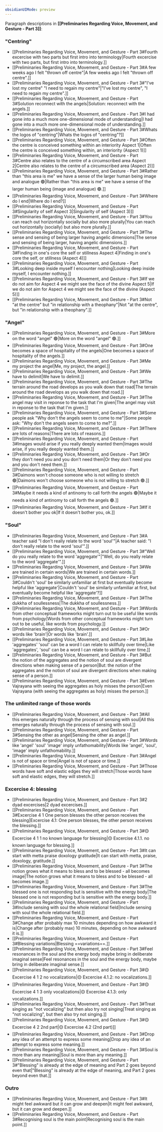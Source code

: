 ```yaml
---
obsidianUIMode: preview
---
```

Paragraph descriptions in **[[Preliminaries Regarding Voice, Movement, and Gesture - Part 3]]**:
### "Centring"
- [[Preliminaries Regarding Voice, Movement, and Gesture - Part 3#Fourth excercise with two parts but first intro into terminology|Fourth excercise with two parts, but first intro into terminology.]]
- [[Preliminaries Regarding Voice, Movement, and Gesture - Part 3#A few weeks ago I felt "thrown off centre"|A few weeks ago I felt "thrown off centre".]]
- [[Preliminaries Regarding Voice, Movement, and Gesture - Part 3#"I've lost my centre" "I need to regain my centre"|"I've lost my centre", "I need to regain my centre".]]
- [[Preliminaries Regarding Voice, Movement, and Gesture - Part 3#Solution reconnect with the angels|Solution: reconnect with the angels.]]
- [[Preliminaries Regarding Voice, Movement, and Gesture - Part 3#I had gone into a much more one-dimensional mode of understanding|I had gone into a much more one-dimensional mode of understanding.]]
- [[Preliminaries Regarding Voice, Movement, and Gesture - Part 3#Whats the logos of "centring"|Whats the logos of "centring"?]]
- [[Preliminaries Regarding Voice, Movement, and Gesture - Part 3#Often the centre is conceived something within an interiority Aspect 1|Often the centre is conceived something within, an interiority (Aspect 1)]]
- [[Preliminaries Regarding Voice, Movement, and Gesture - Part 3#Centre also relates to the centre of a circumscribed area Aspect 2|Centre also relates to the centre of a circumscribed area (Aspect 2)]]
- [[Preliminaries Regarding Voice, Movement, and Gesture - Part 3#Rather than "this area is me" we have a sense of the larger human being image and analogue 🟢|Rather than "this area is me" we have a sense of the larger human being (image and analogue) 🟢.]]
- [[Preliminaries Regarding Voice, Movement, and Gesture - Part 3#Where do I end|Where do I end?]]
- [[Preliminaries Regarding Voice, Movement, and Gesture - Part 3#Singularity of self Aspect 3|Singularity of self (Aspect 3)]]
- [[Preliminaries Regarding Voice, Movement, and Gesture - Part 3#You can reach out horizontally socially but also more plurally|You can reach out horizontally (socially) but also more plurally.]]
- [[Preliminaries Regarding Voice, Movement, and Gesture - Part 3#The sense and sensing of being larger having angelic dimensions|The sense and sensing of being larger, having angelic dimensions.]]
- [[Preliminaries Regarding Voice, Movement, and Gesture - Part 3#Finding in one's core the self or stillness Aspect 4|Finding in one's core the self, or stillness (Aspect 4)]]
- [[Preliminaries Regarding Voice, Movement, and Gesture - Part 3#Looking deep inside myself I encounter nothing|Looking deep inside myself, I encounter nothing.]]
- [[Preliminaries Regarding Voice, Movement, and Gesture - Part 3#If we do not aim for Aspect 4 we might see the face of the divine Aspect 5|If we do not aim for Aspect 4 we might see the face of the divine (Aspect 5)]]
- [[Preliminaries Regarding Voice, Movement, and Gesture - Part 3#Not "at the centre" but "in relationship with a theophany"|Not "at the centre", but "in relationship with a theophany".]]
### "Angel"
- [[Preliminaries Regarding Voice, Movement, and Gesture - Part 3#More on the word "angel" 🟢|More on the word "angel" 🟢.]]
- [[Preliminaries Regarding Voice, Movement, and Gesture - Part 3#One becomes a space of hospitality of the angels|One becomes a space of hospitality of the angels.]]
- [[Preliminaries Regarding Voice, Movement, and Gesture - Part 3#Me my project the angel|Me, my project, the angel.]]
- [[Preliminaries Regarding Voice, Movement, and Gesture - Part 3#We have to delimit|We have to delimit.]]
- [[Preliminaries Regarding Voice, Movement, and Gesture - Part 3#The terrain around the road develops as you walk down that road|The terrain around the road develops as you walk down that road.]]
- [[Preliminaries Regarding Voice, Movement, and Gesture - Part 3#The angel may visit in reponse to the task that I'm given|The angel may visit in reponse to the task that I'm given.]]
- [[Preliminaries Regarding Voice, Movement, and Gesture - Part 3#Some people ask "Why don't the angels seem to come to me"|Some people ask: "Why don't the angels seem to come to me?".]]
- [[Preliminaries Regarding Voice, Movement, and Gesture - Part 3#There are lots of reasons|There are lots of reasons.]]
- [[Preliminaries Regarding Voice, Movement, and Gesture - Part 3#Images would arise if you really deeply wanted them|Images would arise, if you really deeply wanted them.]]
- [[Preliminaries Regarding Voice, Movement, and Gesture - Part 3#Or they don't need you and you don't need them|Or they don't need you and you don't need them.]]
- [[Preliminaries Regarding Voice, Movement, and Gesture - Part 3#Daimons won't choose someone who is not willing to stretch 🟢|Daimons won't choose someone who is not willing to stretch 🟢.]]
- [[Preliminaries Regarding Voice, Movement, and Gesture - Part 3#Maybe it needs a kind of antinomy to call forth the angels 🟢|Maybe it needs a kind of antinomy to call forth the angels 🟢.]]
- [[Preliminaries Regarding Voice, Movement, and Gesture - Part 3#If it doesn't bother you ok|If it doesn't bother you, ok.]]
### "Soul"
- [[Preliminaries Regarding Voice, Movement, and Gesture - Part 3#A teacher said "I don't really relate to the word 'soul'"|A teacher said: "I don't really relate to the word 'soul'".]]
- [[Preliminaries Regarding Voice, Movement, and Gesture - Part 3#"Well do you really relate to the word 'aggregate'"|"Well, do you really relate to the word 'aggregate'".]]
- [[Preliminaries Regarding Voice, Movement, and Gesture - Part 3#We are trained in certain words|We are trained in certain words.]]
- [[Preliminaries Regarding Voice, Movement, and Gesture - Part 3#Couldn't 'soul' be similarly unfamiliar at first but eventually become helpful like 'aggregate'|Couldn't 'soul' be similarly unfamiliar at first, but eventually become helpful like 'aggregate'?]]
- [[Preliminaries Regarding Voice, Movement, and Gesture - Part 3#The dukkha of soullessness|The dukkha of soullessness.]]
- [[Preliminaries Regarding Voice, Movement, and Gesture - Part 3#Words from other conceptual frameworks might turn out to be useful like words from psychology|Words from other conceptual frameworks might turn out to be useful, like words from psychology.]]
- [[Preliminaries Regarding Voice, Movement, and Gesture - Part 3#Or words like 'brain'|Or words like 'brain'.]]
- [[Preliminaries Regarding Voice, Movement, and Gesture - Part 3#Like 'aggregates' 'soul' can be a word I can relate to skillfully over time|Like 'aggregates', 'soul' can be a word I can relate to skillfully over time.]]
- [[Preliminaries Regarding Voice, Movement, and Gesture - Part 3#But the notion of the aggregates and the notion of soul are divergent directions when making sense of a person|But: the notion of the aggregates and the notion of soul are divergent directions when making sense of a person.]]
- [[Preliminaries Regarding Voice, Movement, and Gesture - Part 3#Even Vajrayana with seeing the aggregates as holy misses the person|Even Vajrayana (with seeing the aggregates as holy) misses the person.]]
### The unlimited range of those words
- [[Preliminaries Regarding Voice, Movement, and Gesture - Part 3#All this emerges naturally through the process of sensing with soul|All this emerges naturally through the process of sensing with soul.]]
- [[Preliminaries Regarding Voice, Movement, and Gesture - Part 3#Sensing the other as angel|Sensing the other as angel.]]
- [[Preliminaries Regarding Voice, Movement, and Gesture - Part 3#Words like 'angel' 'soul' 'image' imply unfathomability|Words like 'angel', 'soul', 'image' imply unfathomability.]]
- [[Preliminaries Regarding Voice, Movement, and Gesture - Part 3#Angel is not of space or time|Angel is not of space or time.]]
- [[Preliminaries Regarding Voice, Movement, and Gesture - Part 3#Those words have soft and elastic edges they will stretch|Those words have soft and elastic edges, they will stretch.]]
### Excercise 4: blessing
- [[Preliminaries Regarding Voice, Movement, and Gesture - Part 3#2 dyad excercises|2 dyad excercises.]]
- [[Preliminaries Regarding Voice, Movement, and Gesture - Part 3#Excercise 4 1 One person blesses the other person receives the blessing|Excercise 4.1: One person blesses, the other person receives the blessing.]]
- [[Preliminaries Regarding Voice, Movement, and Gesture - Part 3#🟡 Excercise 4 1 1 no known language for blessing|🟡 Excercise 4.1.1. no known language for blessing.]]
- [[Preliminaries Regarding Voice, Movement, and Gesture - Part 3#It can start with metta praise doxology gratitude|It can start with metta, praise, doxology, gratitude.]]
- [[Preliminaries Regarding Voice, Movement, and Gesture - Part 3#The notion grows what it means to bless and to be blessed - all becomes image|The notion grows what it means to bless and to be blessed - all becomes image.]]
- [[Preliminaries Regarding Voice, Movement, and Gesture - Part 3#The blessed one is not responding but is sensitive with the energy body|The blessed one is not responding but is sensitive with the energy body.]]
- [[Preliminaries Regarding Voice, Movement, and Gesture - Part 3#Include sensing with soul the whole relational field|Include sensing with soul the whole relational field.]]
- [[Preliminaries Regarding Voice, Movement, and Gesture - Part 3#Change after probably max 10 minutes depending on how awkward it is|Change after (probably max) 10 minutes, depending on how awkward it is.]]
- [[Preliminaries Regarding Voice, Movement, and Gesture - Part 3#Blessing variations|Blessing ==variations==.]]
- [[Preliminaries Regarding Voice, Movement, and Gesture - Part 3#Feel resonances in the soul and the energy body maybe bring in deliberate imaginal sense|Feel resonances in the soul and the energy body, maybe bring in deliberate imaginal sense.]]
- [[Preliminaries Regarding Voice, Movement, and Gesture - Part 3#🟡 Excercise 4 1 2 no vocalizations|🟡 Excercise 4.1.2: no vocalizations.]]
- [[Preliminaries Regarding Voice, Movement, and Gesture - Part 3#🟡 Excercise 4 1 3 only vocalizations|🟡 Excercise 4.1.3: only vocalizations.]]
- [[Preliminaries Regarding Voice, Movement, and Gesture - Part 3#Treat singing as "not vocalizing" but then also try not singing|Treat singing as "not vocalizing", but then also try not singing.]]
- [[Preliminaries Regarding Voice, Movement, and Gesture - Part 3#🟡 Excercise 4 2 2nd part|🟡 Excercise 4.2 (2nd part)]]
- [[Preliminaries Regarding Voice, Movement, and Gesture - Part 3#Drop any idea of an attempt to express some meaning|Drop any idea of an attempt to express some meaning.]]
- [[Preliminaries Regarding Voice, Movement, and Gesture - Part 3#Soul is more than any meaning|Soul is more than any meaning.]]
- [[Preliminaries Regarding Voice, Movement, and Gesture - Part 3#"Blessing" is already at the edge of meaning and Part 2 goes beyond even that|"Blessing" is already at the edge of meaning, and Part 2 goes beyond even that.]]
### Outro
- [[Preliminaries Regarding Voice, Movement, and Gesture - Part 3#It might feel awkward but it can grow and deepen|It might feel awkward, but it can grow and deepen.]]
- [[Preliminaries Regarding Voice, Movement, and Gesture - Part 3#Recognising soul is the main point|Recognising soul is the main point.]]
